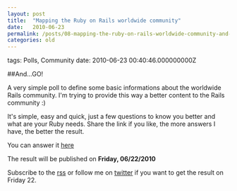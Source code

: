 ```yaml
---
layout: post
title:  "Mapping the Ruby on Rails worldwide community"
date:   2010-06-23
permalink: /posts/08-mapping-the-ruby-on-rails-worldwide-community-and-their-needs
categories: old
---
```


tags: Polls, Community date: 2010-06-23 00:40:46.000000000Z

##And...GO!

A very simple poll to define some basic informations about the worldwide Rails community.
I'm trying to provide this way a better content to the Rails community :)

It's simple, easy and quick, just a few questions to know you better and what are your Ruby needs.
Share the link if you like, the more answers I have, the better the result.

You can answer it [here](http://spreadsheets0.google.com/viewform?formkey=dDRmU01wZE01akpnaDh2LUdPVnRLT1E6MQ)

The result will be published on **Friday, 06/22/2010**

Subscribe to the [rss](http://feeds.feedburner.com/stjhimy) or follow me on [twitter](http://twitter.com/stjhimyblog) if you want to get the result on Friday 22.
